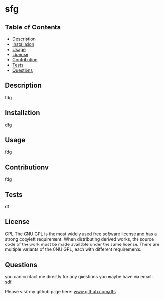 # sfg

## Table of Contents 
* [Description](#description) 
* [Installation](#installation) 
* [Usage](#usage) 
* [License](#license) 
* [Contribution](#Contribution) 
* [Tests](#tests) 
* [Questions](#questions)
## Description 
fdg
## Installation 
dfg
## Usage 
fdg
## Contributionv
fdg
## Tests 
df
## License 
GPL
The GNU GPL is the most widely used free software license and has a strong copyleft requirement. When distributing derived works, the source code of the work must be made available under the same license. There are multiple variants of the GNU GPL, each with different requirements.
## Questions 
 you can contact me directly for any questions you maybe have via email:  sdf.
    
Please visit my github page here: www.github.com/dfs